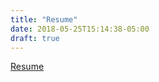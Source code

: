 ```yaml
---
title: "Resume"
date: 2018-05-25T15:14:38-05:00
draft: true
---
```


[Resume](http://wbean1.info/resume.pdf)


